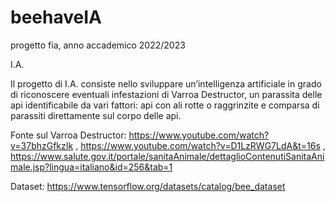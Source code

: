 # beehaveIA
progetto fia, anno accademico 2022/2023



I.A.

Il progetto di I.A. consiste nello sviluppare un’intelligenza artificiale in grado di riconoscere eventuali infestazioni di Varroa Destructor, un parassita delle api identificabile da vari fattori: api con ali rotte o raggrinzite e comparsa di parassiti direttamente sul corpo delle api.

Fonte sul Varroa Destructor: https://www.youtube.com/watch?v=37bhzGfkzIk , https://www.youtube.com/watch?v=D1LzRWG7LdA&t=16s , https://www.salute.gov.it/portale/sanitaAnimale/dettaglioContenutiSanitaAnimale.jsp?lingua=italiano&id=256&tab=1

Dataset: https://www.tensorflow.org/datasets/catalog/bee_dataset 
